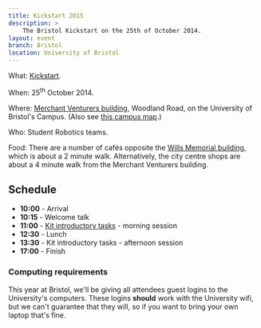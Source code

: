 ```yaml
---
title: Kickstart 2015
description: >
    The Bristol Kickstart on the 25th of October 2014.
layout: event
branch: Bristol
location: University of Bristol
---
```


What: [Kickstart](/events/kickstart).

When: 25<sup>th</sup> October 2014.

Where: [Merchant Venturers building](http://www.bristol.ac.uk/conferences-hospitality/conferences/precinct/merchant/),
   Woodland Road, on the University of Bristol's Campus.
  (Also see [this campus map](http://www.bris.ac.uk/media-library/sites/maps/migrated/documents/precinct-key.pdf).)

Who: Student Robotics teams.

Food: There are a number of cafés opposite the [Wills Memorial building](http://www.bristol.ac.uk/conferences-hospitality/conferences/precinct/willsmemorial), which is about a 2 minute walk.
  Alternatively, the city centre shops are about a 4 minute walk from the Merchant Venturers building.

Schedule
--------

 * **10:00** - Arrival
 * **10:15** - Welcome talk
 * **11:00** - [Kit introductory tasks](/resources/2015/microgames.pdf) - morning session
 * **12:30** - Lunch
 * **13:30** - Kit introductory tasks - afternoon session
 * **17:00** - Finish


### Computing requirements

This year at Bristol, we'll be giving all attendees guest logins to
the University's computers. These logins **should** work with the
University wifi, but we can't guarantee that they will, so if you
want to bring your own laptop that's fine.
